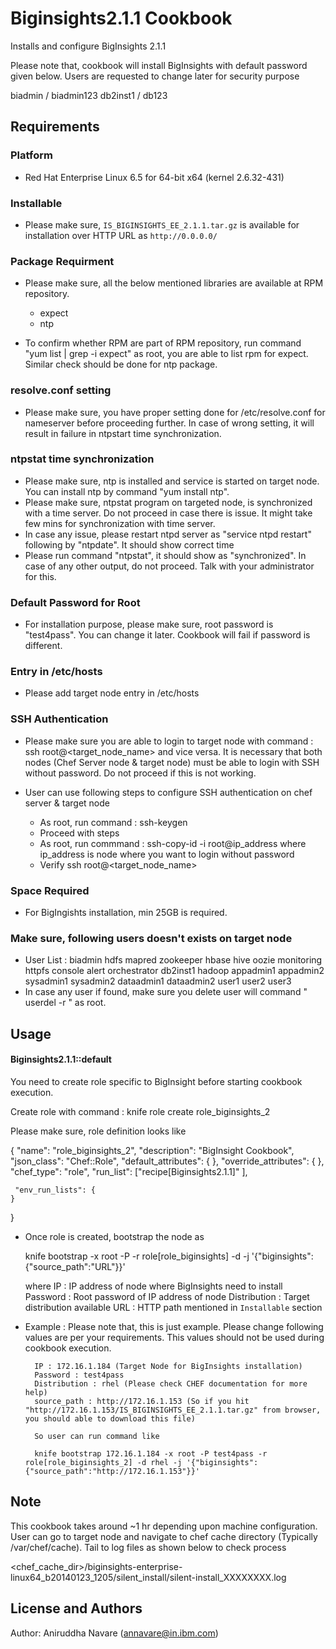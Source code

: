 Biginsights2.1.1 Cookbook
=========================
Installs and configure BigInsights 2.1.1

Please note that, cookbook will install BigInsights with default password given below. Users are requested to change later for security purpose

biadmin / biadmin123
db2inst1 / db123

Requirements
------------
### Platform
- Red Hat Enterprise Linux 6.5 for 64-bit x64 (kernel 2.6.32-431)


### Installable 
- Please make sure, `IS_BIGINSIGHTS_EE_2.1.1.tar.gz` is available for installation over HTTP URL as `http://0.0.0.0/`


### Package Requirment
- Please make sure, all the below mentioned libraries are available at RPM repository.
	- expect
	- ntp	

- To confirm whether RPM are part of RPM repository, run command "yum list | grep -i expect" as root, you are able to list rpm for expect.	Similar check should be done for ntp package.


### resolve.conf setting
- Please make sure, you have proper setting done for /etc/resolve.conf for nameserver before proceeding further. In case of wrong setting, it will result in failure in ntpstart time synchronization.


### ntpstat time synchronization
- Please make sure, ntp is installed and service is started on target node. You can install ntp by command "yum install ntp". 
- Please make sure, ntpstat program on targeted node, is synchronized with a time server. Do not proceed in case there is issue. It might take few mins for synchronization with time server.
- In case any issue, please restart ntpd server as "service ntpd restart" following by "ntpdate". It should show correct time
- Please run command "ntpstat", it should show as "synchronized". In case of any other output, do not proceed. Talk with your administrator for this.


### Default Password for Root
- For installation purpose, please make sure, root password is "test4pass". You can change it later. Cookbook will fail if password is different.


### Entry in /etc/hosts
- Please add target node entry in /etc/hosts 


### SSH Authentication
- Please make sure you are able to login to target node with command :  ssh root@<target_node_name> and vice versa. It is necessary that both nodes (Chef Server node & target node) must be able to login with SSH without password. Do not proceed if this is not working. 

- User can use following steps to configure SSH authentication on chef server & target node
	- As root, run command : ssh-keygen
	- Proceed with steps
	- As root, run commmand : ssh-copy-id -i root@ip_address where ip_address is node where you want to login without password
	- Verify ssh root@<target_node_name>



### Space Required
- For BigIngishts installation, min 25GB is required.


### Make sure, following users doesn't exists on target node
- User List : biadmin hdfs mapred zookeeper hbase hive oozie monitoring httpfs console alert orchestrator db2inst1 hadoop appadmin1 appadmin2 sysadmin1 sysadmin2 dataadmin1 dataadmin2 user1 user2 user3
- In case any user if found, make sure you delete user will command " userdel -r <username>" as root. 


Usage
-----
#### Biginsights2.1.1::default

You need to create role specific to BigInsight before starting cookbook execution.

Create role with command :  knife role create role_biginsights_2

Please make sure, role definition looks like

 {
	"name": "role_biginsights_2",
  	"description": "BigInsight Cookbook",
  	"json_class": "Chef::Role",
  	"default_attributes": {
  	},
  	"override_attributes": {
  	},
  	"chef_type": "role",
  	"run_list": ["recipe[Biginsights2.1.1]"
  	],

  	 "env_run_lists": {
  	}
 }

 -  Once role is created, bootstrap the node as

	knife bootstrap <IP> -x root -P <password> -r role[role_biginsights] -d <distribution>  -j '{"biginsights": {"source_path":"URL"}}'
	
	where
		IP : IP address of node where BigInsights need to install
		Password : Root password of IP address of node
		Distribution : Target distribution available
		URL : HTTP path mentioned in `Installable` section
		
- Example : Please note that, this is just example. Please change following values are per your requirements. This values should not be used during cookbook execution.

		IP : 172.16.1.184 (Target Node for BigInsights installation)
		Password : test4pass
		Distribution : rhel (Please check CHEF documentation for more help)
		source_path : http://172.16.1.153 (So if you hit "http://172.16.1.153/IS_BIGINSIGHTS_EE_2.1.1.tar.gz" from browser, you should able to download this file)
		
		So user can run command like
		
		knife bootstrap 172.16.1.184 -x root -P test4pass -r role[role_biginsights_2] -d rhel -j '{"biginsights": {"source_path":"http://172.16.1.153"}}'	

		
		
Note
-----

This cookbook takes around ~1 hr depending upon machine configuration. User can go to target node and navigate to chef cache directory (Typically /var/chef/cache). Tail to log files as shown below to check process

<chef_cache_dir>/biginsights-enterprise-linux64_b20140123_1205/silent_install/silent-install_XXXXXXXX.log


License and Authors
-------------------
Author: Aniruddha Navare (<annavare@in.ibm.com>)
